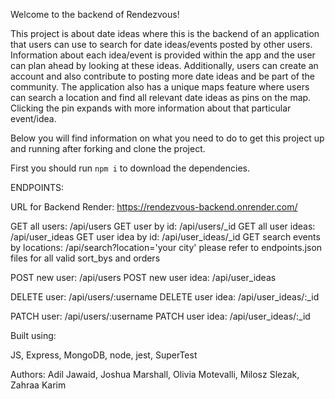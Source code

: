 Welcome to the backend of Rendezvous!

This project is about date ideas where this is the backend of an application that users can use to search
for date ideas/events posted by other users. Information about each idea/event is provided within the app
and the user can plan ahead by looking at these ideas. Additionally, users can create an account and also
contribute to posting more date ideas and be part of the community. The application also has a unique maps
feature where users can search a location and find all relevant date ideas as pins on the map. Clicking the
pin expands with more information about that particular event/idea.

Below you will find information on what you need to do to get this project up and running after forking and clone the project.

First you should run `npm i` to download the dependencies.

ENDPOINTS:

URL for Backend Render: https://rendezvous-backend.onrender.com/

GET all users: /api/users
GET user by id: /api/users/\_id
GET all user ideas: /api/user_ideas
GET user idea by id: /api/user_ideas/\_id
GET search events by locations: /api/search?location='your city' please refer to endpoints.json files for all
valid sort_bys and orders

POST new user: /api/users
POST new user idea: /api/user_ideas

DELETE user: /api/users/:username
DELETE user idea: /api/user_ideas/:\_id

PATCH user: /api/users/:username
PATCH user idea: /api/user_ideas/:\_id

Built using:

JS,
Express,
MongoDB,
node,
jest,
SuperTest

Authors: Adil Jawaid, Joshua Marshall, Olivia Motevalli, Milosz Slezak, Zahraa Karim
